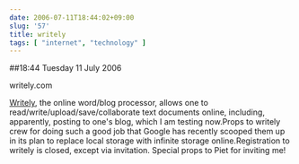 ```yaml
---
date: 2006-07-11T18:44:02+09:00
slug: '57'
title: writely
tags: [ "internet", "technology" ]
---
```


##18:44 Tuesday 11 July 2006

writely.com


[Writely](https://writely.com), the online word/blog processor, allows one to read/write/upload/save/collaborate text documents online, including, apparently, posting to one's blog, which I am testing now.Props to writely crew for doing such a good job that Google has recently scooped them up in its plan to replace local storage with infinite storage online.Registration to writely is closed, except via invitation.  Special props to Piet for inviting me!



